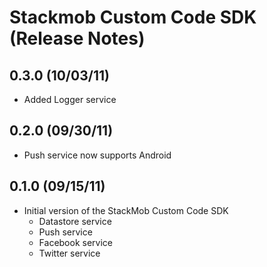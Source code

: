 # Stackmob Custom Code SDK (Release Notes)

## 0.3.0 (10/03/11)
* Added Logger service

## 0.2.0 (09/30/11)
* Push service now supports Android

## 0.1.0 (09/15/11)
* Initial version of the StackMob Custom Code SDK
  * Datastore service
  * Push service
  * Facebook service
  * Twitter service
